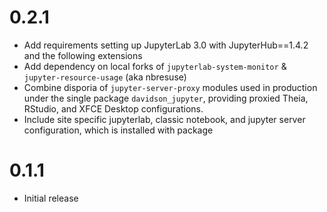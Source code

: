 
# 0.2.1

- Add requirements setting up JupyterLab 3.0 with JupyterHub==1.4.2 and the following extensions
- Add dependency on local forks of `jupyterlab-system-monitor` & `jupyter-resource-usage` (aka nbresuse)
- Combine disporia of `jupyter-server-proxy` modules used in production under the single package `davidson_jupyter`, providing proxied Theia, RStudio, and XFCE Desktop configurations.
- Include site specific jupyterlab, classic notebook, and jupyter server configuration, which is installed with package  

# 0.1.1

- Initial release
